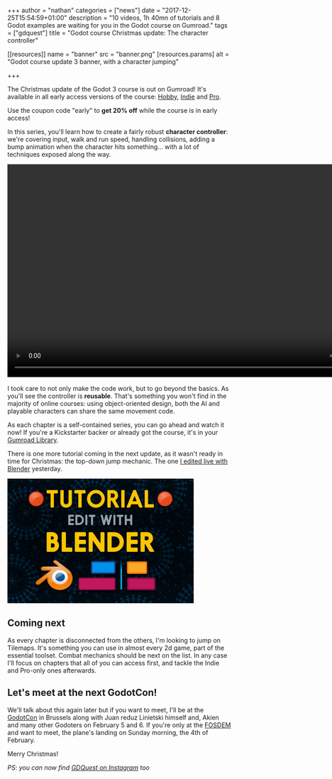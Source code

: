 +++
author = "nathan"
categories = ["news"]
date = "2017-12-25T15:54:59+01:00"
description = "10 videos, 1h 40mn of tutorials and 8 Godot examples are waiting for you in the Godot course on Gumroad."
tags = ["gdquest"]
title = "Godot course Christmas update: The character controller"

[[resources]]
  name = "banner"
  src = "banner.png"
  [resources.params]
    alt = "Godot course update 3 banner, with a character jumping"

+++


The Christmas update of the Godot 3 course is out on Gumroad! It's available in all early access versions of the course: [Hobby](https://gumroad.com/l/vmPA), [Indie](https://gumroad.com/l/XEULZ) and [Pro](https://gumroad.com/l/godot-tutorial-make-professional-2d-games).

Use the coupon code "early" to **get 20% off** while the course is in early access!

In this series, you'll learn how to create a fairly robust **character controller**: we're covering input, walk and run speed, handling collisions, adding a bump animation when the character hits something... with a lot of techniques exposed along the way.

<video width="854" height="480" autoplay loop>
  <source src="./character-controller-demo-small.mp4" type="video/mp4">
Your browser does not support the video tag.
</video>

I took care to not only make the code work, but to go beyond the basics. As you'll see the controller is **reusable**. That's something you won't find in the majority of online courses: using object-oriented design, both the AI and playable characters can share the same movement code.

As each chapter is a self-contained series, you can go ahead and watch it now! If you're a Kickstarter backer or already got the course, it's in your [Gumroad Library](https://gumroad.com/library).

There is one more tutorial coming in the next update, as it wasn't ready in time for Christmas: the top-down jump mechanic. The one [I edited live with Blender](https://www.youtube.com/watch?v=uVLtbNDRF4E) yesterday.

![Banner for the Blender VSE video editing livestream](./blender-stream-square.jpg)

## Coming next

As every chapter is disconnected from the others, I'm looking to jump on Tilemaps. It's something you can use in almost every 2d game, part of the essential toolset. Combat mechanics should be next on the list. In any case I'll focus on chapters that all of you can access first, and tackle the Indie and Pro-only ones afterwards.

## Let's meet at the next GodotCon!

We'll talk about this again later but if you want to meet, I'll be at the [GodotCon](https://gumroad.com/library) in Brussels along with Juan reduz Linietski himself and, Akien and many other Godoters on February 5 and 6. If you're only at the [FOSDEM](https://fosdem.org/2018/) and want to meet, the plane's landing on Sunday morning, the 4th of February.

Merry Christmas!

*PS: you can now find [GDQuest on Instagram](https://www.instagram.com/nathan_gdquest/) too*
